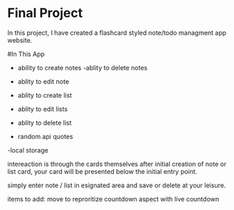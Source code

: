 # Final Project

In this project, I have created a flashcard styled note/todo managment app website.

#In This App
- ability to create notes
-ablity to delete notes
- ablity to edit note

- ablity to create list
- ablity to edit lists
- ablity to delete list

- random api quotes

-local storage

intereaction is through the cards themselves after initial creation of note or list card, your card will be presented below the initial entry point.

simply enter note / list in esignated area and save or delete at your leisure.


items to add:
move to reproritize
countdown aspect with live countdown